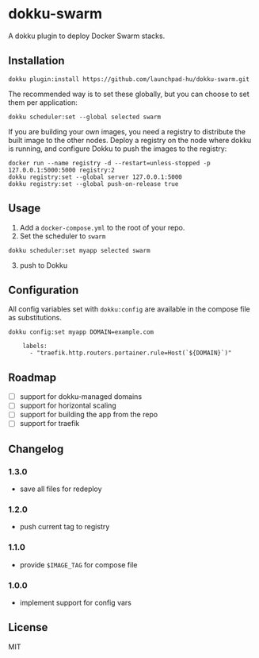 # dokku-swarm

A dokku plugin to deploy Docker Swarm stacks.

## Installation

```shell
dokku plugin:install https://github.com/launchpad-hu/dokku-swarm.git
```

The recommended way is to set these globally, but you can choose to set them per application:

```shell
dokku scheduler:set --global selected swarm
```

If you are building your own images, you need a registry to distribute the built image to the
other nodes. Deploy a registry on the node where dokku is running, and configure Dokku to
push the images to the registry:

```shell
docker run --name registry -d --restart=unless-stopped -p 127.0.0.1:5000:5000 registry:2
dokku registry:set --global server 127.0.0.1:5000
dokku registry:set --global push-on-release true
```

## Usage

1. Add a `docker-compose.yml` to the root of your repo.
2. Set the scheduler to `swarm`

```shell
dokku scheduler:set myapp selected swarm
```

3. push to Dokku

## Configuration

All config variables set with `dokku:config` are available in the compose file as substitutions.

```
dokku config:set myapp DOMAIN=example.com
```

```
    labels:
      - "traefik.http.routers.portainer.rule=Host(`${DOMAIN}`)"
```

## Roadmap

- [ ] support for dokku-managed domains
- [ ] support for horizontal scaling
- [ ] support for building the app from the repo
- [ ] support for traefik

## Changelog

### 1.3.0

- save all files for redeploy

### 1.2.0

- push current tag to registry

### 1.1.0

- provide `$IMAGE_TAG` for compose file

### 1.0.0

- implement support for config vars

## License

MIT
